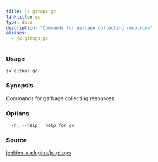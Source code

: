 ```yaml
---
title: jx gitops gc
linktitle: gc
type: docs
description: "Commands for garbage collecting resources"
aliases:
  - jx-gitops_gc
---
```


### Usage

```
jx gitops gc
```

### Synopsis

Commands for garbage collecting resources

### Options

```
  -h, --help   help for gc
```



### Source

[jenkins-x-plugins/jx-gitops](https://github.com/jenkins-x-plugins/jx-gitops)

